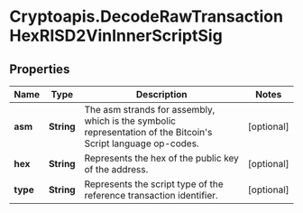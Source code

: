 # Cryptoapis.DecodeRawTransactionHexRISD2VinInnerScriptSig

## Properties

Name | Type | Description | Notes
------------ | ------------- | ------------- | -------------
**asm** | **String** | The asm strands for assembly, which is the symbolic representation of the Bitcoin&#39;s Script language op-codes. | [optional] 
**hex** | **String** | Represents the hex of the public key of the address. | [optional] 
**type** | **String** | Represents the script type of the reference transaction identifier. | [optional] 


